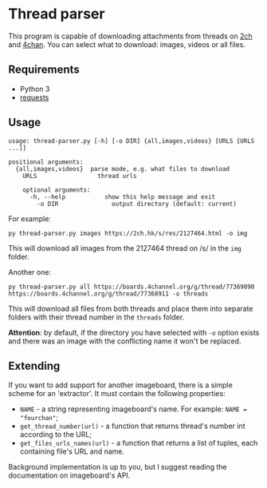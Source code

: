 # Thread parser
This program is capable of downloading attachments from threads on [2ch](https://2ch.hk) and [4chan](https://4channel.org). You can select what to download: images, videos or all files.

## Requirements
* Python 3
* [requests](https://pypi.org/project/requests/)

## Usage
```
usage: thread-parser.py [-h] [-o DIR] {all,images,videos} [URLS [URLS ...]]

positional arguments:
  {all,images,videos}  parse mode, e.g. what files to download
    URLS                 thread urls

    optional arguments:
      -h, --help           show this help message and exit
        -o DIR               output directory (default: current)
```

For example:

```
py thread-parser.py images https://2ch.hk/s/res/2127464.html -o img
```

This will download all images from the 2127464 thread on /s/ in the `img` folder.

Another one:

```
py thread-parser.py all https://boards.4channel.org/g/thread/77369090 https://boards.4channel.org/g/thread/77368911 -o threads
```

This will download all files from both threads and place them into separate folders with their thread number in the `threads` folder.

__Attention__: by default, if the directory you have selected with `-o` option
exists and there was an image with the conflicting name it won't be replaced.

## Extending
If you want to add support for another imageboard, there is a simple scheme for an 'extractor'. It must contain the following properties:

  - `NAME` - a string representing imageboard's name. For example: `NAME = "fourchan"`;
  - `get_thread_number(url)` - a function that returns thread's number int according to the URL;
  - `get_files_urls_names(url)` - a function that returns a list of tuples, each containing file's URL and name.

Background implementation is up to you, but I suggest reading the documentation on imageboard's API.

